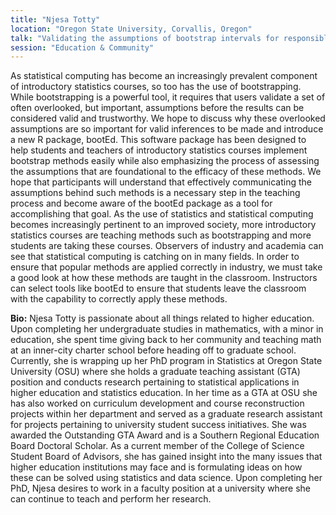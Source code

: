 ```yaml
---
title: "Njesa Totty"
location: "Oregon State University, Corvallis, Oregon"
talk: "Validating the assumptions of bootstrap intervals for responsible implementation using the R package bootEd"
session: "Education & Community"
---
```


As statistical computing has become an increasingly prevalent component of introductory statistics courses, so too has the use of bootstrapping. While bootstrapping is a powerful tool, it requires that users validate a set of often overlooked, but important, assumptions before the results can be considered valid and trustworthy. We hope to discuss why these overlooked assumptions are so important for valid inferences to be made and introduce a new R package, bootEd. This software package has been designed to help students and teachers of introductory statistics courses implement bootstrap methods easily while also emphasizing the process of assessing the assumptions that are foundational to the efficacy of these methods. We hope that participants will understand that effectively communicating the assumptions behind such methods is a necessary step in the teaching process and become aware of the bootEd package as a tool for accomplishing that goal. As the use of statistics and statistical computing becomes increasingly pertinent to an improved society, more introductory statistics courses are teaching methods such as bootstrapping and more students are taking these courses. Observers of industry and academia can see that statistical computing is catching on in many fields. In order to ensure that popular methods are applied correctly in industry, we must take a good look at how these methods are taught in the classroom. Instructors can select tools like bootEd to ensure that students leave the classroom with the capability to correctly apply these methods.

__Bio:__ Njesa Totty is passionate about all things related to higher education. Upon completing her undergraduate studies in mathematics, with a minor in education, she spent time giving back to her community and teaching math at an inner-city charter school before heading off to graduate school. Currently, she is wrapping up her PhD program in Statistics at Oregon State University (OSU) where she holds a graduate teaching assistant (GTA) position and conducts research pertaining to statistical applications in higher education and statistics education. In her time as a GTA at OSU she has also worked on curriculum development and course reconstruction projects within her department and served as a graduate research assistant for projects pertaining to university student success initiatives. She was awarded the Outstanding GTA Award and is a Southern Regional Education Board Doctoral Scholar. As a current member of the College of Science Student Board of Advisors, she has gained insight into the many issues that higher education institutions may face and is formulating ideas on how these can be solved using statistics and data science. Upon completing her PhD, Njesa desires to work in a faculty position at a university where she can continue to teach and perform her research.  